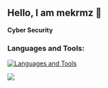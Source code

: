 ## **Hello, I am mekrmz** 👋
**Cyber Security**

### Languages and Tools:
[![Languages and Tools](https://skillicons.dev/icons?i=kali,linux,vscode,python,html)](https://skillicons.dev)

[![](https://komarev.com/ghpvc/?username=mekrmz&color=ff0000)](#)

<br />
